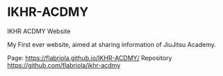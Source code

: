 # IKHR-ACDMY
IKHR ACDMY Website

My First ever website, aimed at sharing information of JiuJitsu Academy.

Page:
https://flabriola.github.io/IKHR-ACDMY/
Repository
https://github.com/flabriola/ikhr-acdmy
